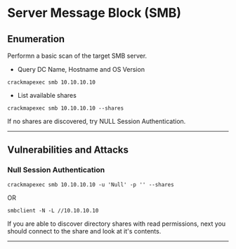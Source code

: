 # Server Message Block (SMB)

## Enumeration
Performn a basic scan of the target SMB server.

- Query DC Name, Hostname and OS Version
```shell
crackmapexec smb 10.10.10.10
```
- List available shares
```shell
crackmapexec smb 10.10.10.10 --shares
```
If no shares are discovered, try NULL Session Authentication.

---

## Vulnerabilities and Attacks

### Null Session Authentication
```shell
crackmapexec smb 10.10.10.10 -u 'Null' -p '' --shares
```
OR
```shell
smbclient -N -L //10.10.10.10
```

If you are able to discover directory shares with read permissions, next you should connect to the share and look at it's contents. 

---
